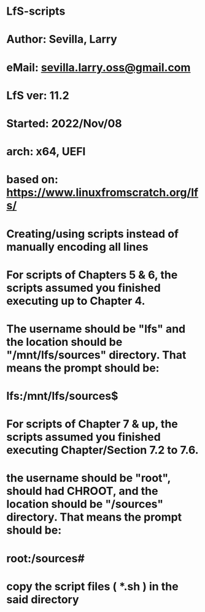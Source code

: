 # LfS-scripts
#
# Author: Sevilla, Larry
#  eMail: sevilla.larry.oss@gmail.com
#
#
# LfS ver: 11.2
# Started: 2022/Nov/08
# arch: x64, UEFI
#
# based on: https://www.linuxfromscratch.org/lfs/
#
# Creating/using scripts instead of manually encoding all lines
#
#
# For scripts of Chapters 5 & 6, the scripts assumed you finished executing up to Chapter 4.
# The username should be "lfs" and the location should be "/mnt/lfs/sources" directory.  That means the prompt should be:
# lfs:/mnt/lfs/sources$
#
#
# For scripts of Chapter 7 & up, the scripts assumed you finished executing Chapter/Section 7.2 to 7.6.
# the username should be "root", should had CHROOT, and the location should be "/sources" directory.  That means the prompt should be:
# root:/sources#
#
# copy the script files ( *.sh ) in the said directory
#
